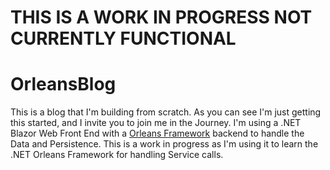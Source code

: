 # **THIS IS A WORK IN PROGRESS NOT CURRENTLY FUNCTIONAL**
# OrleansBlog
This is a blog that I'm building from scratch. As you can see I'm just getting this started, and I invite you to join me in the Journey. I'm using a .NET Blazor Web Front End with a [Orleans Framework](https://learn.microsoft.com/en-us/dotnet/orleans/overview) backend to handle the Data and Persistence. This is a work in progress as I'm using it to learn the .NET Orleans Framework for handling Service calls.
